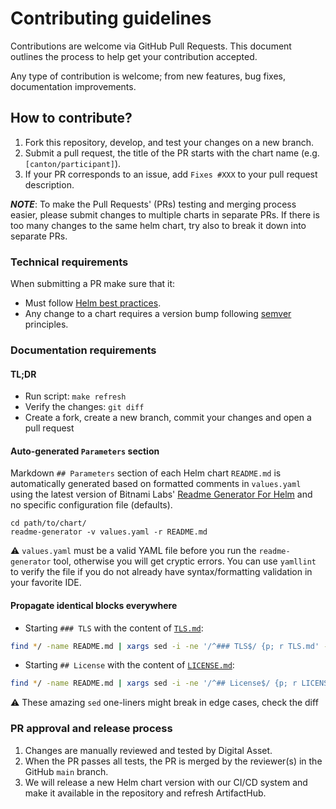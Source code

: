 # Contributing guidelines

Contributions are welcome via GitHub Pull Requests. This document outlines the process to help get your contribution accepted.

Any type of contribution is welcome; from new features, bug fixes, documentation improvements.

## How to contribute?

1. Fork this repository, develop, and test your changes on a new branch.
2. Submit a pull request, the title of the PR starts with the chart name (e.g. `[canton/participant]`).
3. If your PR corresponds to an issue, add `Fixes #XXX` to your pull request description.

***NOTE***: To make the Pull Requests' (PRs) testing and merging process easier, please submit
changes to multiple charts in separate PRs. If there is too many changes to the same helm chart,
try also to break it down into separate PRs.

### Technical requirements

When submitting a PR make sure that it:
- Must follow [Helm best practices](https://helm.sh/docs/chart_best_practices/).
- Any change to a chart requires a version bump following [semver](https://semver.org/) principles.

### Documentation requirements

#### TL;DR

* Run script: `make refresh`
* Verify the changes: `git diff`
* Create a fork, create a new branch, commit your changes and open a pull request

#### Auto-generated `Parameters` section

Markdown `## Parameters` section of each Helm chart `README.md` is automatically generated based on formatted comments in `values.yaml`
using the latest version of Bitnami Labs' [Readme Generator For Helm](https://github.com/bitnami-labs/readme-generator-for-helm)
and no specific configuration file (defaults).

```console
cd path/to/chart/
readme-generator -v values.yaml -r README.md
```

⚠️ `values.yaml` must be a valid YAML file before you run the `readme-generator` tool, otherwise you will get cryptic errors.
You can use `yamllint` to verify the file if you do not already have syntax/formatting validation in your favorite IDE.

#### Propagate identical blocks everywhere

* Starting `### TLS` with the content of [`TLS.md`](./TLS.md):

```sh
find */ -name README.md | xargs sed -i -ne '/^### TLS$/ {p; r TLS.md' -e ':a; n; /^##.*$/ {p; b}; ba}; p;'
```

* Starting `## License` with the content of [`LICENSE.md`](./LICENSE.md):

```sh
find */ -name README.md | xargs sed -i -ne '/^## License$/ {p; r LICENSE.md' -e ':a; n; /^##.*$/ {p; b}; ba}; p;'
```

⚠️ These amazing `sed` one-liners might break in edge cases, check the diff

### PR approval and release process

1. Changes are manually reviewed and tested by Digital Asset.
1. When the PR passes all tests, the PR is merged by the reviewer(s) in the GitHub `main` branch.
1. We will release a new Helm chart version with our CI/CD system and make it available in the repository and refresh ArtifactHub.
